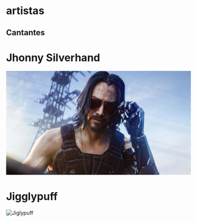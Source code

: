 # artistas
## Cantantes

# Jhonny Silverhand
![Jhonny Silverhand](img/Jhonny.jpg)
# Jigglypuff
![Jiglypuff](img/jigly.png)
